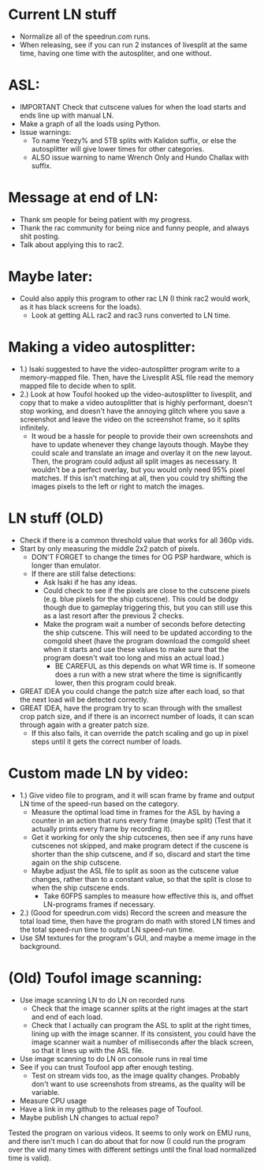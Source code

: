 # Current LN stuff
- Normalize all of the speedrun.com runs.
- When releasing, see if you can run 2 instances of livesplit at the same time, having one time with the autospliter, and one without.

# ASL:
- IMPORTANT Check that cutscene values for when the load starts and ends line up with manual LN.
- Make a graph of all the loads using Python.
- Issue warnings:
    - To name Yeezy% and 5TB splits with Kalidon suffix, or else the autosplitter will give lower times for other categories.
    - ALSO issue warning to name Wrench Only and Hundo Challax with suffix.

# Message at end of LN:
- Thank sm people for being patient with my progress.
- Thank the rac community for being nice and funny people, and always shit posting.
- Talk about applying this to rac2.

# Maybe later:
- Could also apply this program to other rac LN (I think rac2 would work, as it has black screens for the loads).
    - Look at getting ALL rac2 and rac3 runs converted to LN time.

# Making a video autosplitter:
- 1.) Isaki suggested to have the video-autosplitter program write to a memory-mapped file. Then, have the Livesplit ASL file read the memory mapped file to decide when to split.
- 2.) Look at how Toufol hooked up the video-autosplitter to livesplit, and copy that to make a video autosplitter that is highly performant, doesn't stop working, and doesn't have the annoying glitch where you save a screenshot and leave the video on the screenshot frame, so it splits infinitely.
    - It woud be a hassle for people to provide their own screenshots and have to update whenever they change layouts though. Maybe they could scale and translate an image and overlay it on the new layout. Then, the program could adjust all split images as necessary. It wouldn't be a perfect overlay, but you would only need 95% pixel matches. If this isn't matching at all, then you could try shifting the images pixels to the left or right to match the images.

# LN stuff (OLD)
- Check if there is a common threshold value that works for all 360p vids.
- Start by only measuring the middle 2x2 patch of pixels.
    - DON'T FORGET to change the times for OG PSP hardware, which is longer than emulator.
    - If there are still false detections:
        - Ask Isaki if he has any ideas.
        - Could check to see if the pixels are close to the cutscene pixels (e.g. blue pixels for the ship cutscene). This could be dodgy though due to gameplay triggering this, but you can still use this as a last resort after the previous 2 checks.
        - Make the program wait a number of seconds before detecting the ship cutscene. This will need to be updated according to the comgold sheet (have the program download the comgold sheet when it starts and use these values to make sure that the program doesn't wait too long and miss an actual load.)
            - BE CAREFUL as this depends on what WR time is. If someone does a run with a new strat where the time is significantly lower, then this program could break.
- GREAT IDEA you could change the patch size after each load, so that the next load will be detected correctly.
- GREAT IDEA, have the program try to scan through with the smallest crop patch size, and if there is an incorrect number of loads, it can scan through again with a greater patch size.
    - If this also fails, it can override the patch scaling and go up in pixel steps until it gets the correct number of loads.

# Custom made LN by video:
- 1.) Give video file to program, and it will scan frame by frame and output LN time of the speed-run based on the category.
    - Measure the optimal load time in frames for the ASL by having a counter in an action that runs every frame (maybe split) (Test that it actually prints every frame by recording it).
    - Get it working for only the ship cutscenes, then see if any runs have cutscenes not skipped, and make program detect if the cuscene is shorter than the ship cutscene, and if so, discard and start the time again on the ship cutscene.
    - Maybe adjust the ASL file to split as soon as the cutscene value changes, rather than to a constant value, so that the split is close to when the ship cutscene ends.
        - Take 60FPS samples to measure how effective this is, and offset LN-programs frames if necessary.
- 2.) (Good for speedrun.com vids) Record the screen and measure the total load time, then have the program do math with stored LN times and the total speed-run time to output LN speed-run time.
- Use SM textures for the program's GUI, and maybe a meme image in the background.

# (Old) Toufol image scanning:
- Use image scanning LN to do LN on recorded runs
    - Check that the image scanner splits at the right images at the start and end of each load.
    - Check that I actually can program the ASL to split at the right times, lining up with the image scanner. If its consistent, you could have the image scanner wait a number of milliseconds after the black screen, so that it lines up with the ASL file.
- Use image scanning to do LN on console runs in real time
- See if you can trust Toufool app after enough testing.
    - Test on stream vids too, as the image quality changes. Probably don't want to use screenshots from streams, as the quality will be variable.
- Measure CPU usage
- Have a link in my github to the releases page of Toufool.
- Maybe publish LN changes to actual repo?

Tested the program on various videos. It seems to only work on EMU runs, and there isn't much I can do about that for now (I could run the program over the vid many times with different settings until the final load normalized time is valid).
